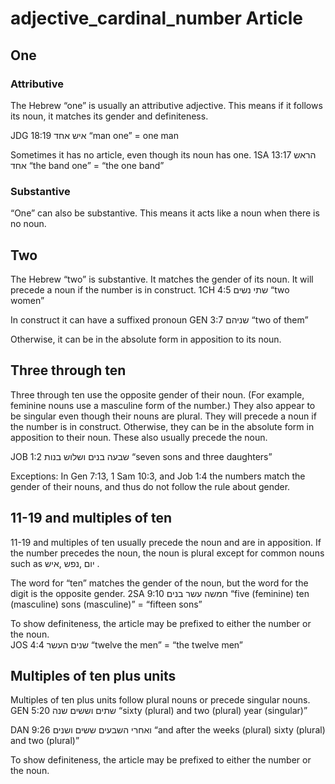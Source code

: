 # adjective_cardinal_number Article

## One
### Attributive
The Hebrew “one” is usually an attributive adjective. This means if it follows its noun, it matches its gender and definiteness. 

JDG 18:19
איש אחד	“man one” = one man

Sometimes it has no article, even though its noun has one.
1SA 13:17 
הראש אחד	“the band one” = “the one band”

### Substantive
“One” can also be substantive. This means it acts like a noun when there is no noun.




## Two
The Hebrew “two” is substantive. It matches the gender of its noun. It will precede a noun if the number is in construct. 
1CH 4:5
שתי נשים 	“two women”

In construct it can have a suffixed pronoun
GEN 3:7
שניהם “two of them”

Otherwise, it can be in the absolute form in apposition to its noun. 




## Three through ten
Three through ten use the opposite gender of their noun. (For example, feminine nouns use a masculine form of the number.) 
They also appear to be singular even though their nouns are plural. 
They will precede a noun if the number is in construct. Otherwise, they can be in the absolute form in apposition to their noun. These also usually precede the noun.

JOB 1:2
שבעה בנים ושלוש בנות
“seven sons and three daughters”

Exceptions: In Gen 7:13, 1 Sam 10:3, and Job 1:4 the numbers match the gender of their nouns, and thus do not follow the rule about gender.



## 11-19 and multiples of ten 

11-19 and multiples of ten usually precede the noun and are in apposition. If the number precedes the noun, the noun is plural except for common nouns such as יום ,נפש ,איש .

The word for “ten” matches the gender of the noun, but the word for the digit is the opposite gender. 
2SA 9:10
חמשה עשר בנים
“five (feminine) ten (masculine) sons (masculine)” = “fifteen sons”

To show definiteness, the article may be prefixed to either the number or the noun.  
JOS 4:4 
שנים העשר
“twelve the men” = “the twelve men”



## Multiples of ten plus units

Multiples of ten plus units follow plural nouns or precede singular nouns.
GEN 5:20
שתים וששים שנה
“sixty (plural) and two (plural) year (singular)”

DAN 9:26
ואחרי השבעים ששים ושנים
“and after the weeks (plural) sixty (plural)  and two (plural)”

To show definiteness, the article may be prefixed to either the number or the noun.  


